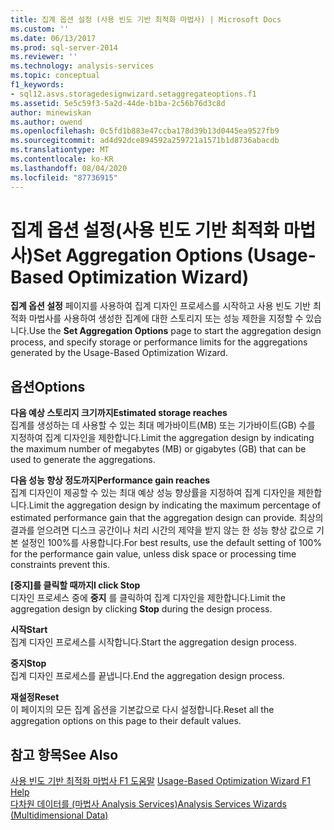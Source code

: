 ```yaml
---
title: 집계 옵션 설정 (사용 빈도 기반 최적화 마법사) | Microsoft Docs
ms.custom: ''
ms.date: 06/13/2017
ms.prod: sql-server-2014
ms.reviewer: ''
ms.technology: analysis-services
ms.topic: conceptual
f1_keywords:
- sql12.asvs.storagedesignwizard.setaggregateoptions.f1
ms.assetid: 5e5c59f3-5a2d-44de-b1ba-2c56b76d3c8d
author: minewiskan
ms.author: owend
ms.openlocfilehash: 0c5fd1b883e47ccba178d39b13d0445ea9527fb9
ms.sourcegitcommit: ad4d92dce894592a259721a1571b1d8736abacdb
ms.translationtype: MT
ms.contentlocale: ko-KR
ms.lasthandoff: 08/04/2020
ms.locfileid: "87736915"
---
```

# <a name="set-aggregation-options-usage-based-optimization-wizard"></a><span data-ttu-id="00897-102">집계 옵션 설정(사용 빈도 기반 최적화 마법사)</span><span class="sxs-lookup"><span data-stu-id="00897-102">Set Aggregation Options (Usage-Based Optimization Wizard)</span></span>
  <span data-ttu-id="00897-103">**집계 옵션 설정** 페이지를 사용하여 집계 디자인 프로세스를 시작하고 사용 빈도 기반 최적화 마법사를 사용하여 생성한 집계에 대한 스토리지 또는 성능 제한을 지정할 수 있습니다.</span><span class="sxs-lookup"><span data-stu-id="00897-103">Use the **Set Aggregation Options** page to start the aggregation design process, and specify storage or performance limits for the aggregations generated by the Usage-Based Optimization Wizard.</span></span>  
  
## <a name="options"></a><span data-ttu-id="00897-104">옵션</span><span class="sxs-lookup"><span data-stu-id="00897-104">Options</span></span>  
 <span data-ttu-id="00897-105">**다음 예상 스토리지 크기까지**</span><span class="sxs-lookup"><span data-stu-id="00897-105">**Estimated storage reaches**</span></span>  
 <span data-ttu-id="00897-106">집계를 생성하는 데 사용할 수 있는 최대 메가바이트(MB) 또는 기가바이트(GB) 수를 지정하여 집계 디자인을 제한합니다.</span><span class="sxs-lookup"><span data-stu-id="00897-106">Limit the aggregation design by indicating the maximum number of megabytes (MB) or gigabytes (GB) that can be used to generate the aggregations.</span></span>  
  
 <span data-ttu-id="00897-107">**다음 성능 향상 정도까지**</span><span class="sxs-lookup"><span data-stu-id="00897-107">**Performance gain reaches**</span></span>  
 <span data-ttu-id="00897-108">집계 디자인이 제공할 수 있는 최대 예상 성능 향상률을 지정하여 집계 디자인을 제한합니다.</span><span class="sxs-lookup"><span data-stu-id="00897-108">Limit the aggregation design by indicating the maximum percentage of estimated performance gain that the aggregation design can provide.</span></span> <span data-ttu-id="00897-109">최상의 결과를 얻으려면 디스크 공간이나 처리 시간의 제약을 받지 않는 한 성능 향상 값으로 기본 설정인 100%를 사용합니다.</span><span class="sxs-lookup"><span data-stu-id="00897-109">For best results, use the default setting of 100% for the performance gain value, unless disk space or processing time constraints prevent this.</span></span>  
  
 <span data-ttu-id="00897-110">**[중지]를 클릭할 때까지**</span><span class="sxs-lookup"><span data-stu-id="00897-110">**I click Stop**</span></span>  
 <span data-ttu-id="00897-111">디자인 프로세스 중에 **중지** 를 클릭하여 집계 디자인을 제한합니다.</span><span class="sxs-lookup"><span data-stu-id="00897-111">Limit the aggregation design by clicking **Stop** during the design process.</span></span>  
  
 <span data-ttu-id="00897-112">**시작**</span><span class="sxs-lookup"><span data-stu-id="00897-112">**Start**</span></span>  
 <span data-ttu-id="00897-113">집계 디자인 프로세스를 시작합니다.</span><span class="sxs-lookup"><span data-stu-id="00897-113">Start the aggregation design process.</span></span>  
  
 <span data-ttu-id="00897-114">**중지**</span><span class="sxs-lookup"><span data-stu-id="00897-114">**Stop**</span></span>  
 <span data-ttu-id="00897-115">집계 디자인 프로세스를 끝냅니다.</span><span class="sxs-lookup"><span data-stu-id="00897-115">End the aggregation design process.</span></span>  
  
 <span data-ttu-id="00897-116">**재설정**</span><span class="sxs-lookup"><span data-stu-id="00897-116">**Reset**</span></span>  
 <span data-ttu-id="00897-117">이 페이지의 모든 집계 옵션을 기본값으로 다시 설정합니다.</span><span class="sxs-lookup"><span data-stu-id="00897-117">Reset all the aggregation options on this page to their default values.</span></span>  
  
## <a name="see-also"></a><span data-ttu-id="00897-118">참고 항목</span><span class="sxs-lookup"><span data-stu-id="00897-118">See Also</span></span>  
 <span data-ttu-id="00897-119">[사용 빈도 기반 최적화 마법사 F1 도움말](usage-based-optimization-wizard-f1-help.md) </span><span class="sxs-lookup"><span data-stu-id="00897-119">[Usage-Based Optimization Wizard F1 Help](usage-based-optimization-wizard-f1-help.md) </span></span>  
 [<span data-ttu-id="00897-120">다차원 데이터를 &#40;마법사 Analysis Services&#41;</span><span class="sxs-lookup"><span data-stu-id="00897-120">Analysis Services Wizards &#40;Multidimensional Data&#41;</span></span>](analysis-services-wizards-multidimensional-data.md)  
  
  

